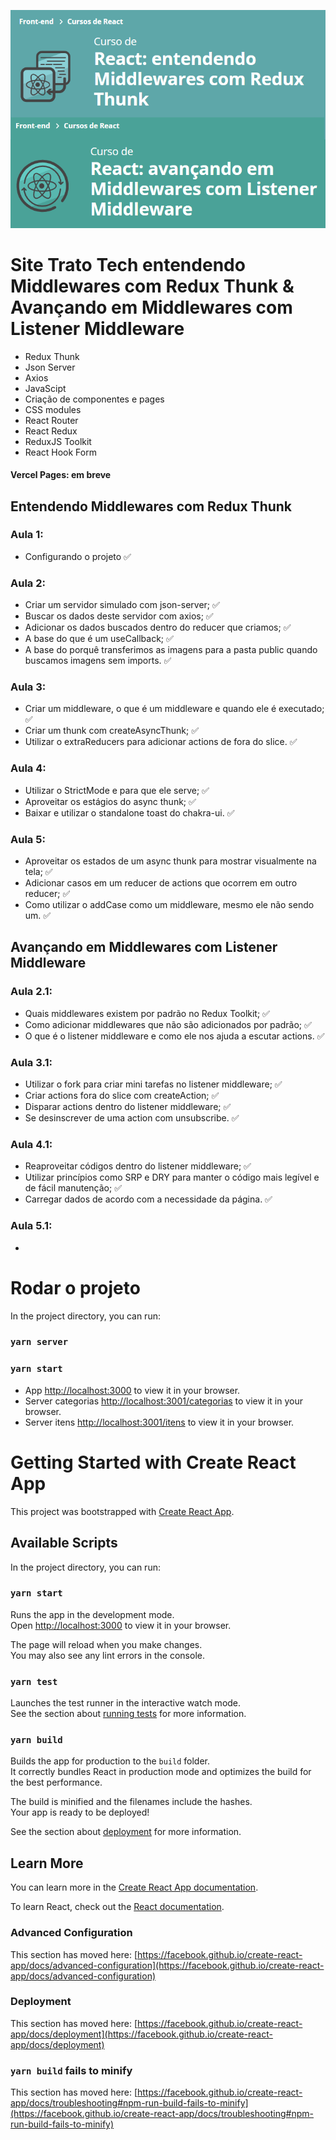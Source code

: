 ![React: entendendo Middlewares com Redux Thunk & Avançando em Middlewares com Listener Middleware](curso.png)

# Site Trato Tech entendendo Middlewares com Redux Thunk & Avançando em Middlewares com Listener Middleware
- Redux Thunk
- Json Server
- Axios
- JavaScipt
- Criação de componentes e pages
- CSS modules
- React Router
- React Redux
- ReduxJS Toolkit
- React Hook Form

#### Vercel Pages: em breve

## Entendendo Middlewares com Redux Thunk
### Aula 1:
- Configurando o projeto :white_check_mark:
### Aula 2:
- Criar um servidor simulado com json-server; :white_check_mark:
- Buscar os dados deste servidor com axios; :white_check_mark:
- Adicionar os dados buscados dentro do reducer que criamos; :white_check_mark:
- A base do que é um useCallback; :white_check_mark:
- A base do porquê transferimos as imagens para a pasta public quando buscamos imagens sem imports. :white_check_mark:
### Aula 3:
- Criar um middleware, o que é um middleware e quando ele é executado; :white_check_mark:
- Criar um thunk com createAsyncThunk; :white_check_mark:
- Utilizar o extraReducers para adicionar actions de fora do slice. :white_check_mark:
### Aula 4:
- Utilizar o StrictMode e para que ele serve; :white_check_mark:
- Aproveitar os estágios do async thunk; :white_check_mark:
- Baixar e utilizar o standalone toast do chakra-ui. :white_check_mark:
### Aula 5:
- Aproveitar os estados de um async thunk para mostrar visualmente na tela; :white_check_mark:
- Adicionar casos em um reducer de actions que ocorrem em outro reducer; :white_check_mark:
- Como utilizar o addCase como um middleware, mesmo ele não sendo um. :white_check_mark:

## Avançando em Middlewares com Listener Middleware
### Aula 2.1:
- Quais middlewares existem por padrão no Redux Toolkit; :white_check_mark:
- Como adicionar middlewares que não são adicionados por padrão; :white_check_mark:
- O que é o listener middleware e como ele nos ajuda a escutar actions. :white_check_mark:
### Aula 3.1:
- Utilizar o fork para criar mini tarefas no listener middleware; :white_check_mark:
- Criar actions fora do slice com createAction; :white_check_mark:
- Disparar actions dentro do listener middleware; :white_check_mark:
- Se desinscrever de uma action com unsubscribe. :white_check_mark:
### Aula 4.1:
- Reaproveitar códigos dentro do listener middleware; :white_check_mark:
- Utilizar princípios como SRP e DRY para manter o código mais legível e de fácil manutenção; :white_check_mark:
- Carregar dados de acordo com a necessidade da página. :white_check_mark:
### Aula 5.1:
- 

# Rodar o projeto

In the project directory, you can run:

### `yarn server`
### `yarn start`


- App [http://localhost:3000](http://localhost:3000) to view it in your browser.
- Server categorias [http://localhost:3001/categorias](http://localhost:3001/categorias) to view it in your browser.
- Server itens [http://localhost:3001/itens](http://localhost:3001/itens) to view it in your browser.

# Getting Started with Create React App

This project was bootstrapped with [Create React App](https://github.com/facebook/create-react-app).

## Available Scripts

In the project directory, you can run:

### `yarn start`

Runs the app in the development mode.\
Open [http://localhost:3000](http://localhost:3000) to view it in your browser.

The page will reload when you make changes.\
You may also see any lint errors in the console.

### `yarn test`

Launches the test runner in the interactive watch mode.\
See the section about [running tests](https://facebook.github.io/create-react-app/docs/running-tests) for more information.

### `yarn build`

Builds the app for production to the `build` folder.\
It correctly bundles React in production mode and optimizes the build for the best performance.

The build is minified and the filenames include the hashes.\
Your app is ready to be deployed!

See the section about [deployment](https://facebook.github.io/create-react-app/docs/deployment) for more information.

## Learn More

You can learn more in the [Create React App documentation](https://facebook.github.io/create-react-app/docs/getting-started).

To learn React, check out the [React documentation](https://reactjs.org/).

### Advanced Configuration

This section has moved here: [https://facebook.github.io/create-react-app/docs/advanced-configuration](https://facebook.github.io/create-react-app/docs/advanced-configuration)

### Deployment

This section has moved here: [https://facebook.github.io/create-react-app/docs/deployment](https://facebook.github.io/create-react-app/docs/deployment)

### `yarn build` fails to minify

This section has moved here: [https://facebook.github.io/create-react-app/docs/troubleshooting#npm-run-build-fails-to-minify](https://facebook.github.io/create-react-app/docs/troubleshooting#npm-run-build-fails-to-minify)
